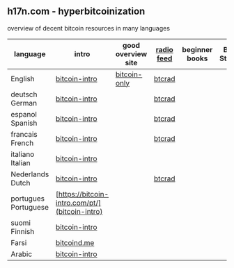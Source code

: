 ## h17n.com - hyperbitcoinization

overview of decent bitcoin resources in many languages

| language | intro | good overview site | [radio feed](https://btcrad.io/) | beginner books | Bitcoin Standard | good beginner podcast | good twitter feeds |
|----------|-------|--------------------|--------------------------------- | -------------- | ---------------- | --------------------- | ------------------ |
| English  | [bitcoin-intro](https://bitcoin-intro.com/) | [bitcoin-only](https://bitcoin-only.com/) | [btcrad](https://btcrad.io/en/)     |                |                  |                       |                    |
| deutsch German  | [bitcoin-intro](https://bitcoin-intro.com/de/)  |   | [btcrad](https://btcrad.io/de/)
| espanol Spanish | [bitcoin-intro](https://bitcoin-intro.com/es/)  |   | [btcrad](https://btcrad.io/es/)
| francais French | [bitcoin-intro](https://bitcoin-intro.com/fr/)  |   | [btcrad](https://btcrad.io/fr/)
| italiano Italian | [bitcoin-intro](https://bitcoin-intro.com/it/) |
| Nederlands Dutch | [bitcoin-intro](https://bitcoin-intro.com/nl/) |   | [btcrad](https://btcrad.io/nl/)
| portugues Portuguese | [https://bitcoin-intro.com/pt/](bitcoin-intro) |
| suomi Finnish | [bitcoin-intro](https://bitcoin-intro.com/fi/) |
| Farsi  | [bitcoind.me](https://bitcoind.me/) |
| Arabic | [bitcoin-intro](https://bitcoin-intro.com/ar/) | 

